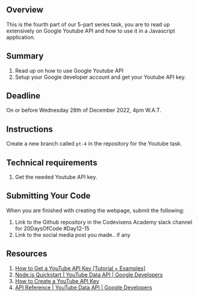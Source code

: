 ## Overview
This is the fourth part of our 5-part series task, you are to read up extensively on Google Youtube API and how to use it in a Javascript application.

## Summary
1. Read up on how to use Google Youtube API 
2. Setup your Google developer account and get your Youtube API key.

## Deadline
On or before Wednesday 28th of December 2022, 4pm W.A.T.

## Instructions
Create a new branch called `pt-4` in the repository for the Youtube task.

## Technical requirements
1. Get the needed Youtube API key.

## Submitting Your Code
When you are finished with creating the webpage, submit the following:
1. Link to the Github repository in the Codevixens Academy slack channel for 20DaysOfCode #Day12-15
2. Link to the social media post you made.. if any

## Resources
1. [How to Get a YouTube API Key [Tutorial + Examples]](https://blog.hubspot.com/website/how-to-get-youtube-api-key)
2. [Node.js Quickstart  |  YouTube Data API  |  Google Developers](https://developers.google.com/youtube/v3/quickstart/nodejs)
3. [How to Create a YouTube API Key](https://www.embedplus.com/how-to-create-a-youtube-api-key.aspx)
4. [API Reference  |  YouTube Data API  |  Google Developers](https://developers.google.com/youtube/v3/docs)
